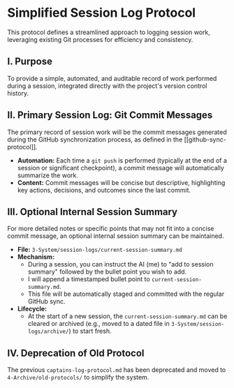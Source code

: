 # Simplified Session Log Protocol

This protocol defines a streamlined approach to logging session work, leveraging existing Git processes for efficiency and consistency.

## I. Purpose

To provide a simple, automated, and auditable record of work performed during a session, integrated directly with the project's version control history.

## II. Primary Session Log: Git Commit Messages

The primary record of session work will be the commit messages generated during the GitHub synchronization process, as defined in the [[github-sync-protocol]].

*   **Automation:** Each time a `git push` is performed (typically at the end of a session or significant checkpoint), a commit message will automatically summarize the work.
*   **Content:** Commit messages will be concise but descriptive, highlighting key actions, decisions, and outcomes since the last commit.

## III. Optional Internal Session Summary

For more detailed notes or specific points that may not fit into a concise commit message, an optional internal session summary can be maintained.

*   **File:** `3-System/session-logs/current-session-summary.md`
*   **Mechanism:**
    *   During a session, you can instruct the AI (me) to "add to session summary" followed by the bullet point you wish to add.
    *   I will append a timestamped bullet point to `current-session-summary.md`.
    *   This file will be automatically staged and committed with the regular GitHub sync.
*   **Lifecycle:**
    *   At the start of a new session, the `current-session-summary.md` can be cleared or archived (e.g., moved to a dated file in `3-System/session-logs/archive/`) to start fresh.

## IV. Deprecation of Old Protocol

The previous `captains-log-protocol.md` has been deprecated and moved to `4-Archive/old-protocols/` to simplify the system.
